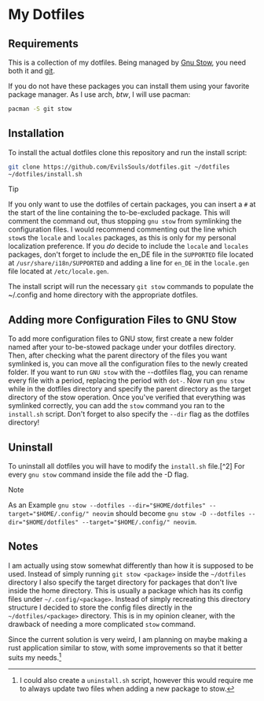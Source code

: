 # My Dotfiles

## Requirements

This is a collection of my dotfiles. Being managed by [Gnu Stow](https://www.gnu.org/software/stow/), you need both it and [git](https://git-scm.com/).

If you do not have these packages you can install them using your favorite package manager. As I use arch, *btw*, I will use pacman:

```sh
pacman -S git stow
```

## Installation

To install the actual dotfiles clone this repository and run the install script:

```sh
git clone https://github.com/EvilsSouls/dotfiles.git ~/dotfiles
~/dotfiles/install.sh
```

> [!tip]
> If you only want to use the dotfiles of certain packages, you can insert a `#` at the start of the line containing the to-be-excluded package. This will comment the command out, thus stopping `gnu stow` from symlinking the configuration files. I would recommend commenting out the line which `stow`s the `locale` and `locales` packages, as this is only for my personal localization preference. If you *do* decide to include the `locale` and `locales` packages, don't forget to include the en\_DE file in the `SUPPORTED` file located at `/usr/share/i18n/SUPPORTED` and adding a line for `en_DE` in the `locale.gen` file located at `/etc/locale.gen`.

The install script will run the necessary `git stow` commands to populate the ~/.config and home directory with the appropriate dotfiles.

## Adding more Configuration Files to GNU Stow

To add more configuration files to GNU stow, first create a new folder named after your to-be-stowed package under your dotfiles directory. Then, after checking what the parent directory of the files you want symlinked is, you can move all the configuration files to the newly created folder. If you want to run `GNU stow` with the --dotfiles flag, you can rename every file with a period, replacing the period with `dot-`. Now run `gnu stow` while in the dotfiles directory and specify the parent directory as the target directory of the stow operation. Once you've verified that everything was symlinked correctly, you can add the `stow` command you ran to the `install.sh` script. Don't forget to also specify the `--dir` flag as the dotfiles directory!

## Uninstall

To uninstall all dotfiles you will have to modify the `install.sh` file.[^2] For every `gnu stow` command inside the file add the -D flag.

> [!NOTE]
> As an Example `gnu stow --dotfiles --dir="$HOME/dotfiles" --target="$HOME/.config/" neovim` should become `gnu stow -D --dotfiles --dir="$HOME/dotfiles" --target="$HOME/.config/" neovim`.

## Notes

I am actually using stow somewhat differently than how it is supposed to be used. Instead of simply running `git stow <package>` inside the `~/dotfiles` directory I also specify the target directory for packages that don't live inside the home directory. This is usually a package which has its config files under `~/.config/<package>`. Instead of simply recreating this directory structure I decided to store the config files directly in the `~/dotfiles/<package>` directory. This is in my opinion cleaner, with the drawback of needing a more complicated `stow` command.

Since the current solution is very weird, I am planning on maybe making a rust application similar to stow, with some improvements so that it better suits my needs.[^3]

[^1]: I imagine the application supporting a flag where the package directory can act like the configuration file itself

[^3]: I could also create a `uninstall.sh` script, however this would require me to always update two files when adding a new package to stow.

